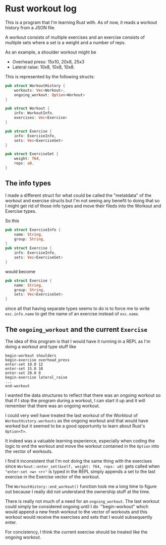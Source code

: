 # Rust workout log

This is a program that I'm learning Rust with.  As of now, it reads a workout
history from a JSON file.

A workout consists of multiple exercises and an exercise consists of multiple
sets where a set is a weight and a number of reps.

As an example, a shoulder workout might be
- Overhead press: 15x10, 20x8, 25x3
- Lateral raise: 10x8, 10x8, 10x8.

This is represented by the following structs:
```rust
pub struct WorkoutHistory {
    workouts: Vec<Workout>,
    ongoing_workout: Option<Workout>
}

pub struct Workout {
    info: WorkoutInfo,
    exercises: Vec<Exercise>
}

pub struct Exercise {
    info: ExerciseInfo,
    sets: Vec<ExerciseSet>
}

pub struct ExerciseSet {
    weight: f64,
    reps: u8,
}
```
## The info types
I made a different struct for what could be called the "metatdata" of the workout
and exercise structs but I'm not seeing any benefit to doing that so I might get
rid of those info types and move their fileds into the Workout and Exercise types.

So this
```rust
pub struct ExerciseInfo {
    name: String,
    group: String,
}
pub struct Exercise {
    info: ExerciseInfo,
    sets: Vec<ExerciseSet>
}
```
would become
```rust
pub struct Exercise {
    name: String,
    group: String,
    sets: Vec<ExerciseSet>
}
```
since all that having separate types seems to do is to force me to write `exc.info.name`
to get the name of an exercise instead of `exc.name`.

## The `ongoing_workout` and the current `Exercise`

The idea of this program is that I would have it running in a REPL as I'm doing
a workout and type stuff like
```
begin-workout shoulders
begin-exercise overhead_press
enter-set 10.0 12
enter-set 15.0 10
enter-set 20.0 8
begin-exercise lateral_raise
...
end-workout
```

I wanted the data structures to reflect that there was an ongoing workout so
that if I stop the program during a workout, I can start it up and it will
remember that there was an ongoing workout.

I could very well have treated the last workout of the Worktout of 
`WorkoutHistory.workouts` as the ongoing workout and that would have worked but
it seemed to be a good opportunity to learn about Rust's `Option<T>`.

It indeed was a valuable learning experience, especially when coding the logic
to end the workout and move the workout contained in the `Option` into the 
vector of workouts.

I find it inconsistent that I'm not doing the same thing with the exercises
since `Workout::enter_set(&self, weight: f64, reps: u8)` gets called when
`"enter-set <w> <r>"` is typed in the REPL simply appends a set to the last
exercise in the Exercise vector of the workout.

The `WorkoutHistory::end_workout()` function took me a long time to figure out
because I really did not understand the ownership stuff at the time.

There is really not much of a  need for an `ongoing_workout`.  The last workout
could simply be considered ongoing until I do `"begin-workout" which would append
a new fresh workout to the vector of workouts and this workout would receive
the exercises and sets that I would subsequently enter.

For concistency, I think the current exercise should be treated like the
ongoing workout.
